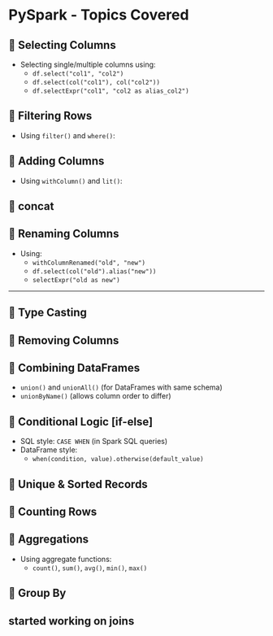 # PySpark - Topics Covered

## 🔹 Selecting Columns

- Selecting single/multiple columns using:
  - `df.select("col1", "col2")`
  - `df.select(col("col1"), col("col2"))`
  - `df.selectExpr("col1", "col2 as alias_col2")`

## 🔹 Filtering Rows

- Using `filter()` and `where()`:

## 🔹 Adding Columns

- Using `withColumn()` and `lit()`:

## 🔹 concat

## 🔹 Renaming Columns

- Using:
  - `withColumnRenamed("old", "new")`
  - `df.select(col("old").alias("new"))`
  - `selectExpr("old as new")`

---

## 🔹 Type Casting

## 🔹 Removing Columns

## 🔹 Combining DataFrames

- `union()` and `unionAll()` (for DataFrames with same schema)
- `unionByName()` (allows column order to differ)

## 🔹 Conditional Logic [if-else]

- SQL style: `CASE WHEN` (in Spark SQL queries)
- DataFrame style:
  - `when(condition, value).otherwise(default_value)`

## 🔹 Unique & Sorted Records

## 🔹 Counting Rows

## 🔹 Aggregations

- Using aggregate functions:
  - `count()`, `sum()`, `avg()`, `min()`, `max()`

## 🔹 Group By

## started working on joins